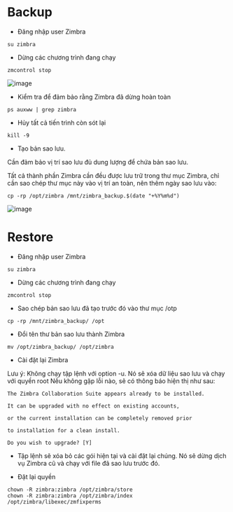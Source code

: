 # Backup

- Đăng nhập user Zimbra

```
su zimbra
```

- Dừng các chương trình đang chạy

```
zmcontrol stop
```

![image](https://user-images.githubusercontent.com/111716161/193241626-95284e79-d84d-4b2d-bda6-ea12d78f3d4c.png)

- Kiểm tra để đảm bảo rằng Zimbra đã dừng hoàn toàn

```
ps auxww | grep zimbra
```

- Hủy tất cả tiến trình còn sót lại

```
kill -9
```

- Tạo bản sao lưu. 

Cần đảm bảo vị trí sao lưu đủ dung lượng để chứa bản sao lưu. 

Tất cả thành phần Zimbra cần đều được lưu trữ trong thư mục Zimbra, chỉ cần sao chép thư mục này vào vị trí an toàn, nên thêm ngày sao lưu vào:

```
cp -rp /opt/zimbra /mnt/zimbra_backup.$(date "+%Y%m%d")
```

![image](https://user-images.githubusercontent.com/111716161/193243414-93a80268-b397-4f04-a39e-e340a4083521.png)

# Restore

- Đăng nhập user Zimbra

```
su zimbra
```

- Dừng các chương trình đang chạy

```
zmcontrol stop
```

- Sao chép bản sao lưu đã tạo trước đó vào thư mục /otp

```
cp -rp /mnt/zimbra_backup/ /opt
```

- Đổi tên thư bản sao lưu thành Zimbra

```
mv /opt/zimbra_backup/ /opt/zimbra
```

- Cài đặt lại Zimbra

Lưu ý: Không chạy tập lệnh với option -u. Nó sẽ xóa dữ liệu sao lưu và chạy với quyền root Nếu không gặp lỗi nào, sẽ có thông báo hiện thị như sau:

```
The Zimbra Collaboration Suite appears already to be installed.

It can be upgraded with no effect on existing accounts,

or the current installation can be completely removed prior

to installation for a clean install.

Do you wish to upgrade? [Y]
```

- Tập lệnh sẽ xóa bỏ các gói hiện tại và cài đặt lại chúng. Nó sẽ dừng dịch vụ Zimbra cũ và chạy với file đã sao lưu trước đó.

- Đặt lại quyền

```
chown -R zimbra:zimbra /opt/zimbra/store
chown -R zimbra:zimbra /opt/zimbra/index
/opt/zimbra/libexec/zmfixperms
```

